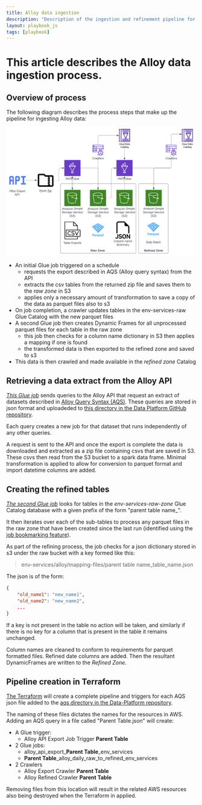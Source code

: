 ```yaml
---
title: Alloy data ingestion
description: "Description of the ingestion and refinement pipeline for Alloy Environmental Services data"
layout: playbook_js
tags: [playbook]
---
```


# This article describes the Alloy data ingestion process.

## Overview of process

The following diagram describes the process steps that make up the pipeline for ingesting Alloy data:

![Alloy data ingestion process](../docs/images/alloy_pipeline.png)

- An initial Glue job triggered on a schedule
  - requests the export described in AQS (Alloy query syntax) from the API
  - extracts the csv tables from the returned zip file and saves them to the _raw zone_ in S3
  - applies only a necessary amount of transformation to save a copy of the data as parquet files also to s3
- On job completion, a crawler updates tables in the env-services-raw Glue Catalog with the new parquet files
- A second Glue job then creates Dynamic Frames for all unprocessed parquet files for each table in the raw zone
  - this job then checks for a column name dictionary in S3 then applies a mapping if one is found
  - the transformed data is then exported to the refined zone and saved to s3
- This data is then crawled and made available in the _refined zone_ Catalog

## Retrieving a data extract from the Alloy API

  [*This Glue job*](https://github.com/LBHackney-IT/Data-Platform/blob/main/scripts/jobs/env_services/alloy_api_ingestion.py) sends queries to the Alloy API that request an extract of datasets described in [Alloy Query Syntax (AQS)](https://help.alloyapp.io/alloy-query-syntax/alloy-query-syntax.html). These queries are stored in json format and uploadeded to [this directory in the Data Platform GitHub repository](https://github.com/LBHackney-IT/Data-Platform/tree/main/scripts/jobs/env_services/aqs).

Each query creates a new job for that dataset that runs independently of any other queries.  

A request is sent to the API and once the export is complete the data is downloaded and extracted as a zip file containing csvs that are saved in S3. These csvs then read from the S3 bucket to a spark data frame. Minimal transformation is applied to allow for conversion to parquet format and import datetime columns are added. 

## Creating the refined tables

[*The second Glue job*](https://github.com/LBHackney-IT/Data-Platform/blob/main/scripts/jobs/env_services/alloy_raw_to_refined.py) looks for tables in the _env-services-raw-zone_ Glue Catalog database with a given prefix of the form "parent table name_".

It then iterates over each of the sub-tables to process any parquet files in the raw zone that have been created since the last run (identified using the [job bookmarking feature](https://docs.aws.amazon.com/glue/latest/dg/monitor-continuations.html)). 

As part of the refining process, the job checks for a json dictionary stored in s3 under the raw bucket with a key formed like this:


> env-services/alloy/mapping-files/parent table name_table_name.json

The json is of the form:

```json
{
    "old_name1": "new_name1",
    "old_name2": "new_name2",
    ...
}
```

If a key is not present in the table no action will be taken, and similarly if there is no key for a column that is present in the table it remains unchanged. 

Column names are cleaned to conform to requirements for parquet formatted files. Refined date columns are added. Then the resultant DynamicFrames are written to the _Refined Zone_. 

## Pipeline creation in Terraform

[The Terraform](https://github.com/LBHackney-IT/Data-Platform/blob/main/terraform/etl/25-alloy-etl-env-services.tf) will create a complete pipeline and triggers for each AQS json file added to the [aqs directory in the Data-Platform repository](https://github.com/LBHackney-IT/Data-Platform/tree/main/scripts/jobs/env_services/aqs).

The naming of these files dictates the names for the resources in AWS. Adding an AQS query in a file called "Parent Table.json" will create:
- A Glue trigger:
  - Alloy API Export Job Trigger **Parent Table**
- 2 Glue jobs:
  - alloy_api_export_**Parent Table**_env_services
  - **Parent Table**_alloy_daily_raw_to_refined_env_services
- 2 Crawlers
  - Alloy Export Crawler **Parent Table**
  - Alloy Refined Crawler **Parent Table**

Removing files from this location will result in the related AWS resources also being destroyed when the Terraform in applied. 
 


